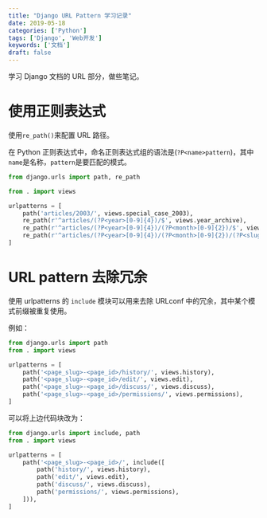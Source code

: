 ```yaml
---
title: "Django URL Pattern 学习记录"
date: 2019-05-18
categories: ['Python']
tags: ['Django', 'Web开发']
keywords: ['文档']
draft: false
---
```


学习 Django 文档的 URL 部分，做些笔记。

<!--more-->

# 使用正则表达式

使用`re_path()`来配置 URL 路径。

在 Python 正则表达式中，命名正则表达式组的语法是(`?P<name>pattern`)，其中`name`是名称，`pattern`是要匹配的模式。

```python
from django.urls import path, re_path

from . import views

urlpatterns = [
    path('articles/2003/', views.special_case_2003),
    re_path(r'^articles/(?P<year>[0-9]{4})/$', views.year_archive),
    re_path(r'^articles/(?P<year>[0-9]{4})/(?P<month>[0-9]{2})/$', views.month_archive),
    re_path(r'^articles/(?P<year>[0-9]{4})/(?P<month>[0-9]{2})/(?P<slug>[\w-]+)/$', views.article_detail),
]
```

# URL pattern 去除冗余

使用 urlpatterns 的 `include` 模块可以用来去除 URLconf 中的冗余，其中某个模式前缀被重复使用。

例如：

```python
from django.urls import path
from . import views

urlpatterns = [
    path('<page_slug>-<page_id>/history/', views.history),
    path('<page_slug>-<page_id>/edit/', views.edit),
    path('<page_slug>-<page_id>/discuss/', views.discuss),
    path('<page_slug>-<page_id>/permissions/', views.permissions),
]
```

可以将上边代码块改为：

```python
from django.urls import include, path
from . import views

urlpatterns = [
    path('<page_slug>-<page_id>/', include([
        path('history/', views.history),
        path('edit/', views.edit),
        path('discuss/', views.discuss),
        path('permissions/', views.permissions),
    ])),
]
```
